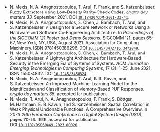 - N. Mexis, N. A. Anagnostopoulos, T. Arul, F. Frank, and S. Katzenbeisser. Fuzzy Extractors using Low-Density Parity-Check Codes. *crypto day matters 33*, September 2021. DOI [`10.18420/CDM-2021-33-41`](https://doi.org/10.18420/CDM-2021-33-41).
- N. Mexis, N. A. Anagnostopoulos, S. Chen, J. Bambach, T. Arul, and S. Katzenbeisser. A Design for a Secure Network of Networks Using a Hardware and Software Co-Engineering Architecture. In *Proceedings of the SIGCOMM \'21 Poster and Demo Sessions*, SIGCOMM \'21, pages 65-67, New York, NY, USA, August 2021. Association for Computing Machinery. ISBN 9781450386296. DOI [`10.1145/3472716.3472849`](https://doi.org/10.1145/3472716.3472849).
- N. Mexis, N. A. Anagnostopoulos, S. Chen, J. Bambach, T. Arul, and S. Katzenbeisser. A Lightweight Architecture for Hardware-Based Security in the Emerging Era of Systems of Systems. *ACM Journal on Emerging Technologies in Computing Systems*, 17 (3): 1-25, June 2021. ISSN 1550-4832. DOI [`10.1145/3458824`](https://doi.org/10.1145/3458824).
- N. Mexis, N. A. Anagnostopoulos, T. Arul, E. B. Kavun, and S. Katzenbeisser. An Improved Machine-Learning Model for the Identification and Classification of Memory-Based PUF Responses. *crypto day matters 35*, accepted for publication.
- N. Mexis, T. Arul, N. A. Anagnostopoulos, F. Frank, S. Böttger, M. Hartmann, E. B. Kavun, and S. Katzenbeisser. Spatial Correlation in Weak Physical Unclonable Functions: A Comprehensive Overview. In *2023 26th Euromicro Conference on Digital System Design (DSD)*, pages 70-78. IEEE, accepted for publication. DOI [`10.1109/DSD60849.2023.00020`](https://doi.org/10.1109/DSD60849.2023.00020).